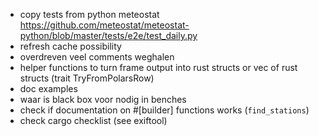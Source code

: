 * copy tests from python meteostat https://github.com/meteostat/meteostat-python/blob/master/tests/e2e/test_daily.py
* refresh cache possibility
* overdreven veel comments weghalen
* helper functions to turn frame output into rust structs or vec of rust structs (trait TryFromPolarsRow)
* doc examples
* waar is black box voor nodig in benches
* check if documentation on #[builder] functions works (`find_stations`)
* check cargo checklist (see exiftool)